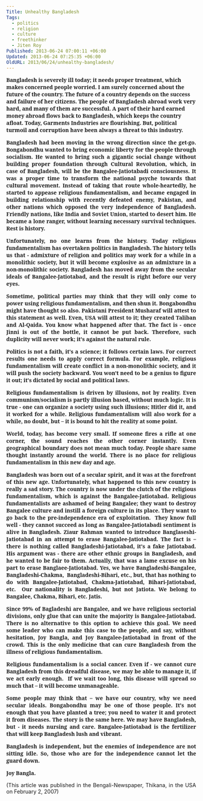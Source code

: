 ```yaml
---
Title: Unhealthy Bangladesh
Tags:
  - politics
  - religion
  - culture
  - freethinker
  - Jiten Roy
Published: 2013-06-24 07:00:11 +06:00
Updated: 2013-06-24 07:25:35 +06:00
OldURL: 2013/06/24/unhealthy-bangladesh/
---
```


<!--[if gte mso 9]&gt;-->

<!--[if gte mso 9]&gt;-->

<b><span style="font-family: 'Bell MT','serif'">Bangladesh is severely ill today; it needs proper treatment, which makes concerned people worried. I am surely concerned about the future of the country. The future of a country depends on the success and failure of her citizens. The people of Bangladesh abroad work very hard, and many of them are successful. A part of their hard earned money abroad flows back to Bangladesh, which keeps the country afloat. Today, Garments Industries are flourishing. But, political turmoil and corruption have been always a threat to this industry. <span> </span></span></b>
<p class="MsoNormal" style="text-align: justify"><b><span style="font-family: 'Bell MT','serif'">Bangladesh had been moving in the wrong direction since the get-go. Bongabondhu wanted to bring economic liberty for the people through socialism. He wanted to bring such a gigantic social change without building proper foundation through Cultural Revolution, which, in case of Bangladesh, will be the Bangalee-Jatiotabadi consciousness. It was a proper time to transform the national psyche towards that cultural movement. Instead of taking that route whole-heartedly, he started to appease religious fundamentalism, and became engaged in building relationship with recently defeated enemy, Pakistan, and other nations which opposed the very independence of Bangladesh. Friendly nations, like India and Soviet Union, started to desert him. He became a lone ranger, without learning necessary survival techniques. Rest is history. </span></b></p>
<p class="MsoNormal" style="text-align: justify"><b><span style="font-family: 'Bell MT','serif'">Unfortunately, no one learns from the history. Today religious fundamentalism has overtaken politics in Bangladesh. The history tells us that - admixture of religion and politics may work for a while in a monolithic society, but it will become explosive as an admixture in a non-monolithic society. Bangladesh has moved away from the secular ideals of Bangalee-Jatiotabad, and the result is right before our very eyes.</span></b></p>
<p class="MsoNormal" style="text-align: justify"><b><span style="font-family: 'Bell MT','serif'">Sometime, political parties may think that they will only come to power using religious fundamentalism, and then shun it. Bongabondhu might have thought so also. Pakistani President Musharaf will attest to this statement as well. Even, USA will attest to it; they created Taliban and Al-Qaida. You know what happened after that. The fact is - once Jinni is out of the bottle, it cannot be put back. Therefore, such duplicity will never work; it's against the natural rule. </span></b></p>
<p class="MsoNormal" style="text-align: justify"><b><span style="font-family: 'Bell MT','serif'">Politics is not a faith, it's a science; it follows certain laws. For correct results one needs to apply correct formula. For example, religious fundamentalism will create conflict in a non-monolithic society, and it will push the society backward. You won't need to be a genius to figure it out; it's dictated by social and political laws. </span></b></p>
<p class="MsoNormal" style="text-align: justify"><b><span style="font-family: 'Bell MT','serif'">Religious fundamentalism is driven by illusions, not by reality. Even communism/socialism is partly illusion based, without much logic. It is true - one can organize a society using such illusions; Hitler did it, and it worked for a while. Religious fundamentalism will also work for a while, no doubt, but – it is bound to hit the reality at some point.</span></b></p>
<p class="MsoNormal" style="text-align: justify"><b><span style="font-family: 'Bell MT','serif'">World, today, has become very small. If someone fires a rifle at one corner, the sound reaches the other corner instantly. Even geographical boundary does not mean much today. People share same thought instantly around the world. There is no place for religious fundamentalism in this new day and age. </span></b></p>
<p class="MsoNormal" style="text-align: justify"><b><span style="font-family: 'Bell MT','serif'">Bangladesh was born out of a secular spirit, and it was at the forefront of this new age. Unfortunately, what happened to this new country is really a sad story. The country is now under the clutch of the religious fundamentalism, which is against the Bangalee-Jatiotabad. Religious fundamentalists are ashamed of being Bangalee; they want to destroy Bangalee culture and instill a foreign culture in its place. They want to go back to the pre-independence era of exploitation. <span> </span>They know full well - they cannot succeed as long as Bangalee-Jatiotabadi sentiment is alive in Bangladesh. Ziaur Rahman wanted to introduce Banglaseshi-Jatiotabad in an attempt to erase Bangalee-Jatiotabad. The fact is – there is nothing called Bangladeshi-Jatiotabad, it's a fake Jatiotabad. His argument was - there are other ethnic groups in Bangladesh, and he wanted to be fair to them. Actually, that was a lame excuse on his part to erase Banglaee-Jatiotabad. Yes, we have Bangladeshi-Bangalee, Bangladeshi-Chakma, <span> </span>Bangladeshi-Bihari, etc., but, that has nothing to do with Bangalee-Jatiotabad, Chakma-Jatiotabad, Bihari-Jatiotabad, etc. <span> </span>Our nationality is Bangladeshi, but not Jatiota. We belong to Bangalee, Chakma, Bihari, etc. Jatis. </span></b></p>
<p class="MsoNormal" style="text-align: justify"><b><span style="font-family: 'Bell MT','serif'">Since 99% of Bagladeshi are Bangalee, and we have religious sectorial divisions, only glue that can unite the majority is Bangalee-Jatiotabad. There is no alternative to this option to achieve this goal. We need some leader who can make this case to the people, and say, without hesitation, Joy Bangla, and Joy Bangalee-Jatiotabad in front of the crowd. This is the only medicine that can cure Bangladesh from the illness of religious fundamentalism.</span></b></p>
<p class="MsoNormal" style="text-align: justify"><b><span style="font-family: 'Bell MT','serif'">Religious fundamentalism is a social cancer. Even if - we cannot cure Bangladesh from this dreadful disease, we may be able to manage it, if we act early enough. <span> </span>If we wait too long, this disease will spread so much that – it will become unmanageable. <span> </span></span></b></p>
<p class="MsoNormal" style="text-align: justify"><b><span style="font-family: 'Bell MT','serif'">Some people may think that – we have our country, why we need secular ideals. Bongabondhu may be one of those people. It's not enough that you have planted a tree; you need to water it and protect it from diseases. The story is the same here. We may have Bangladesh, but - it needs nursing and care. Bangalee-Jatiotabad is the fertilizer that will keep Bangladesh lush and vibrant. </span></b></p>
<p class="MsoNormal" style="text-align: justify"><b><span style="font-family: 'Bell MT','serif'">Bangladesh is independent, but the enemies of independence are not sitting idle. So, those who are for the independence cannot let the guard down. </span></b></p>
<p class="MsoNormal" style="text-align: justify"><b><span style="font-family: 'Bell MT','serif'">Joy Bangla.</span></b></p>
<p class="MsoNormal" style="text-align: justify">(This article was published in the Bengali-Newspaper, Thikana, in the USA on February 2, 2007)</p>
